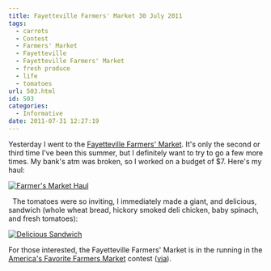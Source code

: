 ```yaml
---
title: Fayetteville Farmers' Market 30 July 2011
tags:
  - carrots
  - Contest
  - Farmers' Market
  - Fayetteville
  - Fayetteville Farmers' Market
  - fresh produce
  - life
  - tomatoes
url: 503.html
id: 503
categories:
  - Informative
date: 2011-07-31 12:27:19
---
```


Yesterday I went to the [Fayetteville Farmers' Market](http://www.fayettevillefarmersmarket.org/). It's only the second or third time I've been this summer, but I definitely want to try to go a few more times. My bank's atm was broken, so I worked on a budget of $7. Here's my haul:

[![](http://farm7.static.flickr.com/6146/5994185319_5e6a5eb8d7.jpg "Farmer's Market Haul")](http://www.flickr.com/photos/bubem/5994185319/in/photostream)

  The tomatoes were so inviting, I immediately made a giant, and delicious, sandwich (whole wheat bread, hickory smoked deli chicken, baby spinach, and fresh tomatoes):  

[![](http://farm7.static.flickr.com/6004/5994187353_5e41028a72.jpg "Delicious Sandwich")](http://www.flickr.com/photos/bubem/5994187353/in/photostream)

For those interested, the Fayetteville Farmers' Market is in the running in the [America's Favorite Farmers Market](http://action.farmland.org/site/PageNavigator/Americas-Favorite-Farmers-Markets/best_local_farmers_market_vote) contest ([via](http://www.4029tv.com/r/28572796/detail.html "4029 News")).